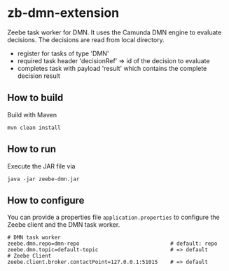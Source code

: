 # zb-dmn-extension
Zeebe task worker for DMN. It uses the Camunda DMN engine to evaluate decisions. The decisions are read from local directory.

* register for tasks of type 'DMN'
* required task header 'decisionRef' => id of the decision to evaluate
* completes task with payload 'result' which contains the complete decision result

## How to build

Build with Maven

`mvn clean install`

## How to run

Execute the JAR file via

`java -jar zeebe-dmn.jar`

## How to configure

You can provide a properties file `application.properties` to configure the Zeebe client and the DMN task worker.

```
# DMN task worker
zeebe.dmn.repo=dmn-repo                             # default: repo
zeebe.dmn.topic=default-topic                       # => default
# Zeebe Client
zeebe.client.broker.contactPoint=127.0.0.1:51015    # => default
```
